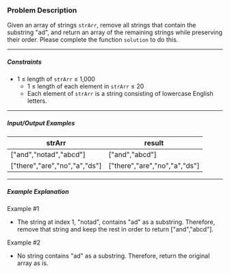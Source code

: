 ### Problem Description

<p>Given an array of strings <code>strArr</code>, remove all strings that contain the substring "ad", and return an array of the remaining strings while preserving their order. Please complete the function <code>solution</code> to do this.</p>

<hr>

<h5>Constraints</h5>

<ul>
<li>1 ≤ length of <code>strArr</code> ≤ 1,000

<ul>
<li>1 ≤ length of each element in <code>strArr</code> ≤ 20</li>
<li>Each element of <code>strArr</code> is a string consisting of lowercase English letters.</li>
</ul></li>
</ul>

<hr>

<h5>Input/Output Examples</h5>
<table class="table">
        <thead><tr>
<th>strArr</th>
<th>result</th>
</tr>
</thead>
        <tbody><tr>
<td>["and","notad","abcd"]</td>
<td>["and","abcd"]</td>
</tr>
<tr>
<td>["there","are","no","a","ds"]</td>
<td>["there","are","no","a","ds"]</td>
</tr>
</tbody>
      </table>
<hr>

<h5>Example Explanation</h5>

<p>Example #1</p>

<ul>
<li>The string at index 1, "notad", contains "ad" as a substring. Therefore, remove that string and keep the rest in order to return ["and","abcd"].</li>
</ul>

<p>Example #2</p>

<ul>
<li>No string contains "ad" as a substring. Therefore, return the original array as is.</li>
</ul>